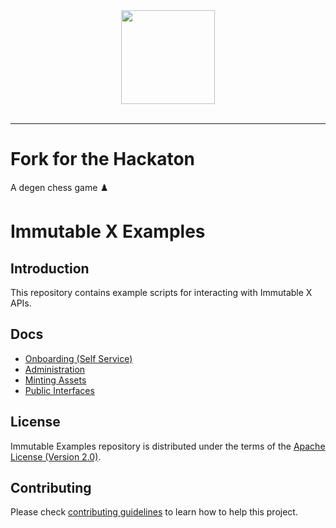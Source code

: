 <div align="center">
  <a href="https://www.immutable.com">
    <img width="150" src="https://assets-global.website-files.com/5f7eec37ff782e797edabe11/5f8d36771ffcf8c91b03e7f4_dark.svg">
  </a>
  <br>
  <br>
</div>

---

# Fork for the Hackaton

A degen chess game ♟️

# Immutable X Examples

## Introduction

This repository contains example scripts for interacting with Immutable X APIs. 

## Docs

* [Onboarding (Self Service)](docs/onboarding.md) 
* [Administration](docs/administration.md)
* [Minting Assets](docs/minting-assets.md)
* [Public Interfaces](docs/public-interfaces.md)

## License

Immutable Examples repository is distributed under the terms of the [Apache License (Version 2.0)](LICENSE).

## Contributing
Please check [contributing guidelines](CONTRIBUTING.md) to learn how to help this project.
